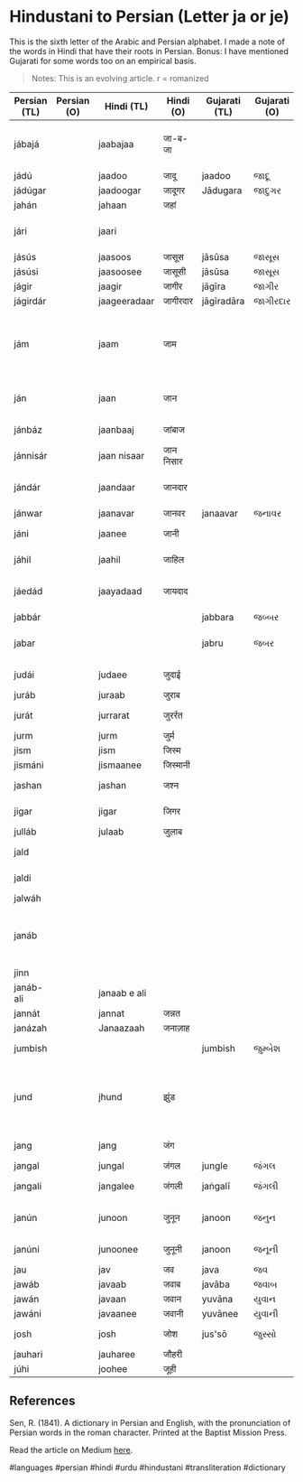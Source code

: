 # Hindustani to Persian (Letter ja or je)

This is the sixth letter of the Arabic and Persian alphabet.
I made a note of the words in Hindi that have their roots in Persian. Bonus: I have mentioned Gujarati for some words too on an empirical basis.

> Notes:
> This is an evolving article.
> r = romanized


| Persian (TL) | Persian (O) | Hindi (TL)   | Hindi (O) | Gujarati (TL) | Gujarati (O) | English                             | Media link                              | Notes                                      |
|--------------|-------------|--------------|-----------|---------------|--------------|-------------------------------------|-----------------------------------------|--------------------------------------------|
| jábajá       |             | jaabajaa     | जा-ब-जा   |               |              | here and there, from place to place | [1](https://youtu.be/FSc-xXXulWA?t=63)  |                                            |
| jádú         |             | jaadoo       | जादू       | jaadoo        | જાદૂ          | magic                               | [1](https://youtu.be/uZm98_XNgp8?t=21)  |                                            |
| jádúgar      |             | jaadoogar    | जादूगर     | Jādugara      | જાદુગર        | magician                            | [1](https://youtu.be/N39K4i2EkP8?t=49)  |                                            |
| jahán        |             | jahaan       | जहां       |               |              | world                               | [1](https://youtu.be/5ahXODbIPxc?t=8)                                        |                                            |
| jári         |             | jaari        |           |               |              | current, running, happening         |                                         |                                            |
| jásús        |             | jaasoos      | जासूस      | jāsūsa        | જાસૂસ         | a spy                               |                                         |                                            |
| jásúsi       |             | jaasoosee    | जासूसी     | jāsūsa        | જાસૂસ         | a spying                            |                                         |                                            |
| jágir        |             | jaagir       | जागीर     | jāgīra        | જાગીર        | land                                |                                         |                                            |
| jágirdár     |             | jaageeradaar | जागीरदार  | jāgīradāra    | જાગીરદાર     | land owner                          |                                         |                                            |
| jám          |             | jaam         | जाम       |               |              | a cup (in Persian)                  |                                         | It can also mean a shot of alcohol in Hind |
| ján          |             | jaan         | जान       |               |              | the soul, spirit, love, heart, self |                                         |                                            |
| jánbáz       |             | jaanbaaj     | जांबाज     |               |              | daring, risking life                |                                         |                                            |
| jánnisár     |             | jaan nisaar  | जान निसार |               |              | a devoted servent                   | [1](https://youtu.be/vdbP_3o73qI?t=73)  |                                            |
| jándár       |             | jaandaar     | जानदार    |               |              | a living creature                   |                                         | a lively person in Hindi                   |
| jánwar       |             | jaanavar     | जानवर     | janaavar      | જનાવર        | animal                              | [1](https://youtu.be/gh5tYLSsFoc?t=2)                                        |                                            |
| jáni         |             | jaanee       | जानी      |               |              | a friend, a lover, soul             | [1](https://youtu.be/O3Z_LKxPJXQ?t=87)  |                                            |
| jáhil        |             | jaahil       | जाहिल     |               |              | ignorant, barbarous                 |                                         |                                            |
| jáedád       |             | jaayadaad    | जायदाद    |               |              | assets, fund, land, property        |  [1]()                                       |                                            |
| jabbár       |             |              |           | jabbara       | જબ્બર         | mighty                              |                                         |                                            |
| jabar        |             |              |           | jabru         | જબર          | power, violence, force              |                                         |                                            |
| judái        |             | judaee       | जुदाई      |               |              | separation, separate                | [1](https://youtu.be/WqUXVw0WlXc?t=114), [2](https://youtu.be/5Eqb_-j3FDA?t=128) |                                            |
| juráb        |             | juraab       | जुराब      |               |              | socks                               |                                         |                                            |
| jurát        |             | jurrarat     | जुरर्रत     |               |              | boldness, audacity                  |                                         |                                            |
| jurm         |             | jurm         | जुर्म       |               |              | crime                               |                                         |                                            |
| jism         |             | jism         | जिस्म      |               |              | body                                |                                         |                                            |
| jismáni      |             | jismaanee    | जिस्मानी   |               |              | corpulent                           |                                         |                                            |
| jashan       |             | jashan       | जश्न       |               |              | fest, feast, festival               | [1](https://youtu.be/4h1WFyOQv0Y?t=4)   |                                            |
| jigar        |             | jigar        | जिगर      |               |              | liver, heart, spirit                |  [1](https://youtu.be/c9w47mortQw?t=50)                                       |                                            |
| julláb       |             | julaab       | जुलाब      |               |              | a laxative                          |                                         |                                            |
| jald         |             |              |           |               |              | quick, speedy                       |                                         |                                            |
| jaldi        |             |              |           |               |              | quick, speedy                       |                                         |                                            |
| jalwáh       |             |              |           |               |              | splendor                            | [1](https://youtu.be/vlBzYHDRwhg?t=10)  |                                            |
| janáb        |             |              |           |               |              | majesty                             |                                         | Could also mean "Mr." in Hindi             |
| jinn         |             |              |           |               |              | a spirit                            |                                         |                                            |
| janáb-ali    |             | janaab e ali |           |               |              | majesty                             | [1](https://youtu.be/gcVbtUGLDNk?t=70)  |                                            |
| jannát       |             | jannat       | जन्नत      |               |              | heaven                              |                                         |                                            |
| janázah      |             | Janaazaah    | जनाज़ाह    |               |              | a funeral                           |                                         |                                            |
| jumbish      |             |              |           | jumbish       | જુમ્બેશ         | agitation, movement                 |                                         |                                            |
| jund         |             | jhund        | झुंड        |               |              | troop, army                         |                                         | Could also mean a large crowd in Hind      |
| jang         |             | jang         | जंग        |               |              | a war, a battle                     |                                         |                                            |
| jangal       |             | jungal       | जंगल       | jungle        | જંગલ          | a forest                            |                                         |                                            |
| jangali      |             | jangalee     | जंगली      | jaṅgalī       | જંગલી         | wild, savage                        |                                         |                                            |
| janún        |             | junoon       | जुनून       | janoon        | જનુન          | insanity                            |                                         | means passion in Hindi                     |
| janúni       |             | junoonee     | जुनूनी      | janoon        | જનૂની         | insane, mad                         |                                         |                                            |
| jau          |             | jav          | जव        | java          | જવ           | barley                              |                                         |                                            |
| jawáb        |             | javaab       | जवाब      | javāba        | જવાબ         | answer                              |                                         |                                            |
| jawán        |             | javaan       | जवान      | yuvāna        | યુવાન         | young                               |                                         |                                            |
| jawáni       |             | javaanee     | जवानी     | yuvānee       | યુવાની        | youth                               | [1](https://youtu.be/mDlmtKWqkVI?t=35)  |                                            |
| josh         |             | josh         | जोश       | jus'sō        | જુસ્સો         | heat, boiling                       | [1](https://youtu.be/RVA0cP5Ua10?t=10)  |                                            |
| jauhari      |             | jauharee     | जौहरी     |               |              | a jeweler                           |                                         |                                            |
| júhi         |             | joohee       | जूही       |               |              | a flower                            |                                         |                                            |


## References

Sen, R. (1841). A dictionary in Persian and English, with the pronunciation of Persian words in the roman character. Printed at the Baptist Mission Press.

Read the article on Medium [here](https://recurrent-pi.medium.com/hindustani-to-persian-letter-ja-or-je-c8fee3b842b7).

#languages #persian #hindi #urdu #hindustani #transliteration #dictionary
